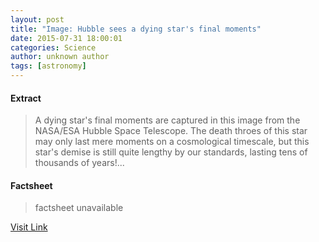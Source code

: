 ```yaml
---
layout: post
title: "Image: Hubble sees a dying star's final moments"
date: 2015-07-31 18:00:01
categories: Science
author: unknown author
tags: [astronomy]
---
```



#### Extract
>A dying star's final moments are captured in this image from the NASA/ESA Hubble Space Telescope. The death throes of this star may only last mere moments on a cosmological timescale, but this star's demise is still quite lengthy by our standards, lasting tens of thousands of years!...

#### Factsheet
>factsheet unavailable

[Visit Link](http://phys.org/news/2015-07-image-hubble-dying-star-moments.html)


